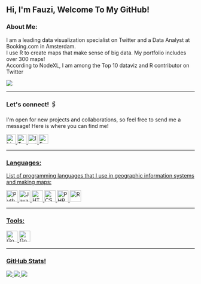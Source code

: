 Hi, I'm Fauzi, Welcome To My GitHub!
---
### About Me:
I am a leading data visualization specialist on Twitter and a Data Analyst at Booking.com in Amsterdam.<br/>
I use R to create maps that make sense of big data. My portfolio includes over 300 maps!<br/> 
According to NodeXL, I am among the Top 10 dataviz and R contributor on Twitter<br/>

[![](https://visitcount.itsvg.in/api?id=Fauziy001&icon=0&color=0)](https://visitcount.itsvg.in)

***
### Let's connect! 🖇
I'm open for new projects and collaborations, so feel free to send me a message! Here is where you can find me!
<p>
<a href="https://www.linkedin.com/in/milos-popovic-phd-89778117/">
<img
    alt="Linkedin"
    src="https://img.shields.io/badge/Linkedin-0077B5?logo=linkedin&logoColor=white&style=for-the-flat" height="25"/>
<a href="https://twitter.com/milos_agathon">
<img
    alt="Twitter"
    src="https://img.shields.io/badge/Twitter-1DA1F2?logo=twitter&logoColor=white&style=plastic" height="25"/>
<a href="https://www.instagram.com/mapvault/">
  <img
    alt="Instagram"
    src="https://img.shields.io/badge/Instagram-E4405F?logo=instagram&logoColor=white&style=plastic" height="25"
  />
<a href="https://www.facebook.com/mapvault">
  <img
    alt="Facebook"
    src="https://img.shields.io/badge/Facebook-1877F2?logo=facebook&logoColor=white&style=plastic" height="25"
  />

***
### Languages:
List of programming languages ​​that I use in geographic information systems and making maps:
<p>
  <a href="https://id.wikipedia.org/wiki/Python_(bahasa_pemrograman)">
  <img
    alt="Python"
    src="https://img.shields.io/badge/Python-3776AB?logo=Python&logoColor=white&style=for-the-flat" height="30"/>
  <a href="https://id.wikipedia.org/wiki/JavaScript">
  <img
    alt="Java Script"
    src="https://img.shields.io/badge/Java Script-FFCC00?logo=JavaScript&logoColor=white&style=for-the-flat" height="30"/>
  <a href="https://id.wikipedia.org/wiki/HTML">
  <img
    alt="HTML"
    src="https://img.shields.io/badge/HTML-FF0000?logo=HTML5&logoColor=white&style=for-the-flat" height="30"/>
  <a href="https://id.wikipedia.org/wiki/Cascading_Style_Sheets">
  <img
    alt="CSS"
    src="https://img.shields.io/badge/CSS-0000FF?logo=CSS3&logoColor=white&style=for-the-flat" height="30"/>
  <a href="https://id.wikipedia.org/wiki/PHP">
  <img
    alt="PHP"
    src="https://img.shields.io/badge/PHP-4F5D95?logo=PHP&logoColor=white&style=for-the-flat" height="30"/> 
  <a href="https://id.wikipedia.org/wiki/R_(bahasa_pemrograman)">
  <img
    alt="R"
    src="https://img.shields.io/badge/R-276DC3?logo=R&logoColor=white&style=for-the-flat" height="30"/> 

***  
### Tools:
<p>
  <a href="https://earthengine.google.com/">
  <img
    alt="Google Earth Engine"
    src="https://img.shields.io/badge/Google Earth Engine-276DC3?logo=GoogleEarthEngine&logoColor=white&style=flat" height="30"/>
  <a href="https://earthengine.google.com/">
  <img
    alt="Google Earth Engine"
    src="https://img.shields.io/badge/Google Earth-276DC3?logo=GoogleEarth&logoColor=white&style=flat" height="30"/>
      
***
### GitHub Stats!
<p>
<img src="https://github-readme-stats.vercel.app/api?username=Fauziy001&theme=dark&hide_border=false&include_all_commits=false&count_private=false">
<img src="https://github-readme-streak-stats.herokuapp.com/?user=Fauziy001&theme=dark&hide_border=false">
<img src="https://github-readme-stats.vercel.app/api/top-langs/?username=Fauziy001&theme=dark&hide_border=false&include_all_commits=false&count_private=false&layout=compact"/>
